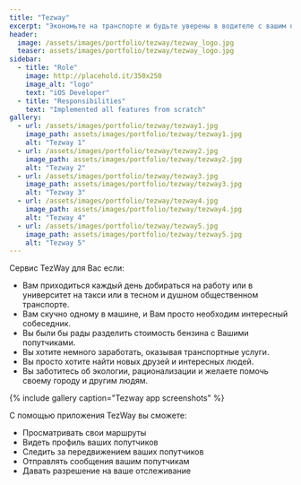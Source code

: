 ```yaml
---
title: "Tezway"
excerpt: "Экономьте на транспорте и будьте уверены в водителе с вашим новым спутником TezWay"
header:
  image: /assets/images/portfolio/tezway/tezway_logo.jpg
  teaser: assets/images/portfolio/tezway/tezway_logo.jpg
sidebar:
  - title: "Role"
    image: http://placehold.it/350x250
    image_alt: "logo"
    text: "iOS Developer"
  - title: "Responsibilities"
    text: "Implemented all features from scratch"
gallery:
  - url: /assets/images/portfolio/tezway/tezway1.jpg
    image_path: assets/images/portfolio/tezway/tezway1.jpg
    alt: "Tezway 1"
  - url: /assets/images/portfolio/tezway/tezway2.jpg
    image_path: assets/images/portfolio/tezway/tezway2.jpg
    alt: "Tezway 2"
  - url: /assets/images/portfolio/tezway/tezway3.jpg
    image_path: assets/images/portfolio/tezway/tezway3.jpg
    alt: "Tezway 3"
  - url: /assets/images/portfolio/tezway/tezway4.jpg
    image_path: assets/images/portfolio/tezway/tezway4.jpg
    alt: "Tezway 4"
  - url: /assets/images/portfolio/tezway/tezway5.jpg
    image_path: assets/images/portfolio/tezway/tezway5.jpg
    alt: "Tezway 5"
---
```


Сервис TezWay для Вас если:

* Вам приходиться каждый день добираться на работу или в университет на такси или в тесном и душном общественном транспорте.
* Вам скучно одному в машине, и Вам просто необходим интересный собеседник.
* Вы были бы рады разделить стоимость бензина с Вашими попутчиками.
* Вы хотите немного заработать, оказывая транспортные услуги.
* Вы просто хотите найти новых друзей и интересных людей.
* Вы заботитесь об экологии, рационализации и желаете помочь своему городу и другим людям.

{% include gallery caption="Tezway app screenshots" %}

С помощью приложения TezWay вы сможете:

* Просматривать свои маршруты
* Видеть профиль ваших попутчиков
* Следить за передвижением ваших попутчиков
* Отправлять сообщения вашим попутчикам
* Давать разрешение на ваше отслеживание